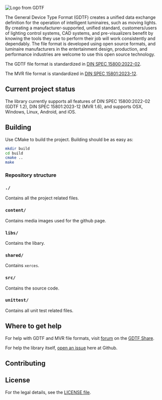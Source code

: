 ![Logo from GDTF](content/logo.png)

The General Device Type Format (GDTF) creates a unified data exchange definition for the operation of intelligent luminaires, such as moving lights. By creating a manufacturer-supported, unified standard, customers/users of lighting control systems, CAD systems, and pre-visualizers benefit by knowing the tools they use to perform their job will work consistently and dependably. The file format is developed using open source formats, and luminaire manufacturers in the entertainment design, production, and performance industries are welcome to use this open source technology.

The GDTF file format is standardized in [DIN SPEC 15800:2022-02](https://www.beuth.de/en/technical-rule/din-spec-15800/349717520).

The MVR file format is standardized in [DIN SPEC 15801:2023-12](https://www.dinmedia.de/en/technical-rule/din-spec-15801/373968511).

## Current project status

The library currently supports all features of DIN SPEC 15800:2022-02 (GDTF 1.2), DIN SPEC 15801:2023-12 (MVR 1.6), and supports OSX, Windows, Linux, Android, and iOS.

## Building

Use CMake to build the project. Building should be as easy as:

```` bash
mkdir build
cd build
cmake ..
make
````

### Repository structure

### `./`

Contains all the project related files.

### `content/`

Contains media images used for the github page.

### `libs/`

Contains the libary.

### `shared/`

Contains `xerces`.

### `src/`

Contains the source code.

### `unittest/`

Contains all unit test related files.

## Where to get help

For help with GDTF and MVR file formats, visit [forum](https://gdtf-share.com/forum/) on the [GDTF Share](https://gdtf-share.com).

For help the library itself, [open an issue](https://github.com/mvrdevelopment/libMVRgdtf/issues/new/choose) here at Github.

## Contributing


## License

For the legal details, see the [LICENSE file](https://github.com/mvrdevelopment/libMVRgdtf/blob/master/LICENCE.md).
